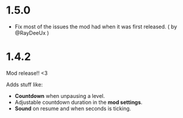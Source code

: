 # 1.5.0
- Fix most of the issues the mod had when it was first released. ( by @RayDeeUx )

# 1.4.2
Mod release!! <3

Adds stuff like:
- **Countdown** when unpausing a level.  
- Adjustable countdown duration in the **mod settings**.  
- **Sound** on resume and when seconds is ticking.
